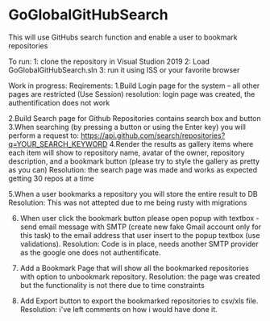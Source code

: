 # GoGlobalGitHubSearch
This will use GitHubs search function and enable a user to bookmark repositories

To run: 
1: clone the repository in Visual Studion 2019
2: Load GoGlobalGitHubSearch.sln
3: run it using ISS or your favorite browser

Work in progress:
Reqirements:
1.Build Login page for the system – all other pages are restricted (Use Session)
 resolution: login page was created, the authentification does not work
 
2.Build Search page for Github Repositories contains search box and button
3.When searching (by pressing a button or using the Enter key) you will perform a request to:
https://api.github.com/search/repositories?q=YOUR_SEARCH_KEYWORD
4.Render the results as gallery items where each item will show to repository name, avatar of the 
owner, repository description, and a bookmark button (please try to style the gallery as pretty as 
you can)
 Resolution: the search page was made and works as expected getting 30 repos at a time
 
 5.When a user bookmarks a repository you will store the entire result to DB
 Resolution: This was not attepted due to me being rusty with migrations 
 
 6. When user click the bookmark button please open popup with textbox - send email message
 with SMTP (create new fake Gmail account only for this task) to the email address that user insert 
 to the popup textbox (use validations).
 Resolution: Code is in place, needs another SMTP provider as the google one does not authentificate.
 
 7. Add a Bookmark Page that will show all the bookmarked repositories with option to unbookmark 
  repository.
  Resolution: the page was created but the functionality is not there due to time constraints
  
 8. Add Export button to export the bookmarked repositories to csv/xls file.
  Resolution: i've left comments on how i would have done it. 

  

